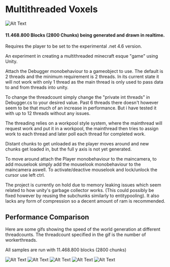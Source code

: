 # Multithreaded Voxels

![Alt Text](https://i.imgur.com/oS9aJRo.gif)

#### 11.468.800 Blocks (2800 Chunks) being generated and drawn in realtime.

Requires the player to be set to the experimental .net 4.6 version.

An experiment in creating a multithreaded minecraft esque "game" using Unity.

Attach the Debugger monobehaviour to a gameobject to use.
The default is 2 threads and the minimum requirement is 2 threads. In its current state it will not work with only 1 thread as the main thread is only used to pass data to and from threads into unity.

To change the threadcount simply change the "private int threads" in Debugger.cs to your desired value. Past 6 threads there doesn't however seem to be that much of an increase in performance. But i have tested it with up to 12 threads without any issues.

The threading relies on a workpool style system, where the mainthread will request work and put it in a workpool, the mainthread then tries to assign work to each thread and later poll each thread for completed work.

Distant chunks to get unloaded as the player moves around and new chunks get loaded in, but the full y axis is not yet generated.

To move around attach the Player monobehaviour to the maincamera, to add mouselook simply add the mouselook monobehaviour to the maincamera aswell. To activate/deactive mouselook and lock/unlock the cursor use left ctrl.


The project is currently on hold due to memory leaking issues which seem related to how unity's garbage collector works. (This could possibly be fixed however by reusing the subchunks similarly to entitypooling). It also lacks any form of compression so a decent amount of ram is recommended.

## Performance Comparison
Here are some gifs showing the speed of the world generation at different threadcounts.
The threadcount specified in the gif is the number of workerthreads.

All samples are run with 11.468.800 blocks (2800 chunks)

![Alt Text](https://i.imgur.com/ISlTHo7.gif)
![Alt Text](https://i.imgur.com/L31ypco.gif)
![Alt Text](https://i.imgur.com/wjSD6fw.gif)
![Alt Text](https://i.imgur.com/oS9aJRo.gif)
![Alt Text](https://i.imgur.com/M6YSGc1.gif)
